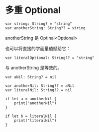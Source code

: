# 多重 Optional

	var string: String? = "string"
	var anotherString: String?? = string
	
anotherString 是 Optinal<Optional<String>>

也可以将直接的字面量值赋给它：

	var literalOptional: String?? = "string"
	
与 anotherString 是等效的。

	var aNil: String? = nil
	
	var anotherNil: String?? = aNil
	var literalNil: String?? = nil
	
	if let a = anotherNil {
	    print("anotherNil")
	}
	
	if let b = literalNil {
	    print("literalNil")
	}
